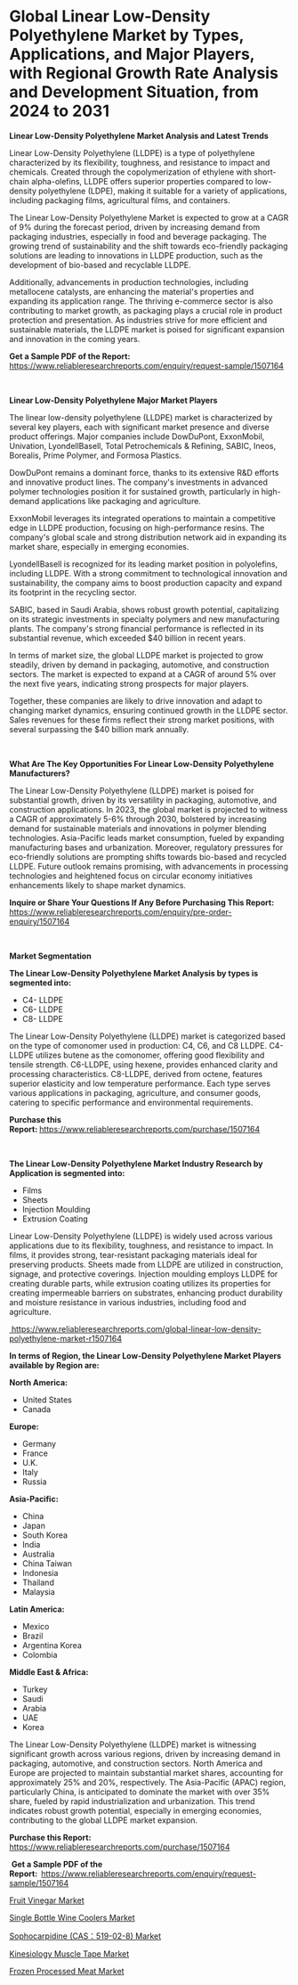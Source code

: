 <p><h1>Global Linear Low-Density Polyethylene Market by Types, Applications, and Major Players, with Regional Growth Rate Analysis and Development Situation, from 2024 to 2031</h1></p><p><strong>Linear Low-Density Polyethylene Market Analysis and Latest Trends</strong></p>
<p><p>Linear Low-Density Polyethylene (LLDPE) is a type of polyethylene characterized by its flexibility, toughness, and resistance to impact and chemicals. Created through the copolymerization of ethylene with short-chain alpha-olefins, LLDPE offers superior properties compared to low-density polyethylene (LDPE), making it suitable for a variety of applications, including packaging films, agricultural films, and containers.</p><p>The Linear Low-Density Polyethylene Market is expected to grow at a CAGR of 9% during the forecast period, driven by increasing demand from packaging industries, especially in food and beverage packaging. The growing trend of sustainability and the shift towards eco-friendly packaging solutions are leading to innovations in LLDPE production, such as the development of bio-based and recyclable LLDPE. </p><p>Additionally, advancements in production technologies, including metallocene catalysts, are enhancing the material's properties and expanding its application range. The thriving e-commerce sector is also contributing to market growth, as packaging plays a crucial role in product protection and presentation. As industries strive for more efficient and sustainable materials, the LLDPE market is poised for significant expansion and innovation in the coming years.</p></p>
<p><strong>Get a Sample PDF of the Report:&nbsp;</strong> <a href="https://www.reliableresearchreports.com/enquiry/request-sample/1507164">https://www.reliableresearchreports.com/enquiry/request-sample/1507164</a></p>
<p>&nbsp;</p>
<p><strong>Linear Low-Density Polyethylene Major Market Players</strong></p>
<p><p>The linear low-density polyethylene (LLDPE) market is characterized by several key players, each with significant market presence and diverse product offerings. Major companies include DowDuPont, ExxonMobil, Univation, LyondellBasell, Total Petrochemicals & Refining, SABIC, Ineos, Borealis, Prime Polymer, and Formosa Plastics.</p><p>DowDuPont remains a dominant force, thanks to its extensive R&D efforts and innovative product lines. The company's investments in advanced polymer technologies position it for sustained growth, particularly in high-demand applications like packaging and agriculture.</p><p>ExxonMobil leverages its integrated operations to maintain a competitive edge in LLDPE production, focusing on high-performance resins. The company's global scale and strong distribution network aid in expanding its market share, especially in emerging economies.</p><p>LyondellBasell is recognized for its leading market position in polyolefins, including LLDPE. With a strong commitment to technological innovation and sustainability, the company aims to boost production capacity and expand its footprint in the recycling sector.</p><p>SABIC, based in Saudi Arabia, shows robust growth potential, capitalizing on its strategic investments in specialty polymers and new manufacturing plants. The company's strong financial performance is reflected in its substantial revenue, which exceeded $40 billion in recent years.</p><p>In terms of market size, the global LLDPE market is projected to grow steadily, driven by demand in packaging, automotive, and construction sectors. The market is expected to expand at a CAGR of around 5% over the next five years, indicating strong prospects for major players.</p><p>Together, these companies are likely to drive innovation and adapt to changing market dynamics, ensuring continued growth in the LLDPE sector. Sales revenues for these firms reflect their strong market positions, with several surpassing the $40 billion mark annually.</p></p>
<p>&nbsp;</p>
<p><strong>What Are The Key Opportunities For Linear Low-Density Polyethylene Manufacturers?</strong></p>
<p><p>The Linear Low-Density Polyethylene (LLDPE) market is poised for substantial growth, driven by its versatility in packaging, automotive, and construction applications. In 2023, the global market is projected to witness a CAGR of approximately 5-6% through 2030, bolstered by increasing demand for sustainable materials and innovations in polymer blending technologies. Asia-Pacific leads market consumption, fueled by expanding manufacturing bases and urbanization. Moreover, regulatory pressures for eco-friendly solutions are prompting shifts towards bio-based and recycled LLDPE. Future outlook remains promising, with advancements in processing technologies and heightened focus on circular economy initiatives enhancements likely to shape market dynamics.</p></p>
<p><strong>Inquire or Share Your Questions If Any Before Purchasing This Report:</strong> <a href="https://www.reliableresearchreports.com/enquiry/pre-order-enquiry/1507164">https://www.reliableresearchreports.com/enquiry/pre-order-enquiry/1507164</a></p>
<p>&nbsp;</p>
<p><strong>Market Segmentation</strong></p>
<p><strong>The Linear Low-Density Polyethylene Market Analysis by types is segmented into:</strong></p>
<p><ul><li>C4- LLDPE</li><li>C6- LLDPE</li><li>C8- LLDPE</li></ul></p>
<p><p>The Linear Low-Density Polyethylene (LLDPE) market is categorized based on the type of comonomer used in production: C4, C6, and C8 LLDPE. C4-LLDPE utilizes butene as the comonomer, offering good flexibility and tensile strength. C6-LLDPE, using hexene, provides enhanced clarity and processing characteristics. C8-LLDPE, derived from octene, features superior elasticity and low temperature performance. Each type serves various applications in packaging, agriculture, and consumer goods, catering to specific performance and environmental requirements.</p></p>
<p><strong>Purchase this Report:&nbsp;</strong><a href="https://www.reliableresearchreports.com/purchase/1507164">https://www.reliableresearchreports.com/purchase/1507164</a></p>
<p>&nbsp;</p>
<p><strong>The Linear Low-Density Polyethylene Market Industry Research by Application is segmented into:</strong></p>
<p><ul><li>Films</li><li>Sheets</li><li>Injection Moulding</li><li>Extrusion Coating</li></ul></p>
<p><p>Linear Low-Density Polyethylene (LLDPE) is widely used across various applications due to its flexibility, toughness, and resistance to impact. In films, it provides strong, tear-resistant packaging materials ideal for preserving products. Sheets made from LLDPE are utilized in construction, signage, and protective coverings. Injection moulding employs LLDPE for creating durable parts, while extrusion coating utilizes its properties for creating impermeable barriers on substrates, enhancing product durability and moisture resistance in various industries, including food and agriculture.</p></p>
<p><a href="https://www.reliableresearchreports.com/global-linear-low-density-polyethylene-market-r1507164">&nbsp;https://www.reliableresearchreports.com/global-linear-low-density-polyethylene-market-r1507164</a></p>
<p><strong>In terms of Region, the Linear Low-Density Polyethylene Market Players available by Region are:</strong></p>
<p>
    <p> <strong> North America: </strong>
        <ul>
            <li>United States</li>
            <li>Canada</li>
        </ul>
        </p> 
    <p> <strong> Europe: </strong>
        <ul>
            <li>Germany</li>
            <li>France</li>
            <li>U.K.</li>
            <li>Italy</li>
            <li>Russia</li>
        </ul>
        </p> 
    <p> <strong> Asia-Pacific: </strong>
        <ul>
            <li>China</li>
            <li>Japan</li>
            <li>South Korea</li>
            <li>India</li>
            <li>Australia</li>
            <li>China Taiwan</li>
            <li>Indonesia</li>
            <li>Thailand</li>
            <li>Malaysia</li>
        </ul>
        </p> 
    <p> <strong> Latin America: </strong>
        <ul>
            <li>Mexico</li>
            <li>Brazil</li>
            <li>Argentina Korea</li>
            <li>Colombia</li>
        </ul>
        </p> 
    <p> <strong> Middle East & Africa: </strong>
        <ul>
            <li>Turkey</li>
            <li>Saudi</li>
            <li>Arabia</li>
            <li>UAE</li>
            <li>Korea</li>
        </ul>
    </p>
    </p>
<p><p>The Linear Low-Density Polyethylene (LLDPE) market is witnessing significant growth across various regions, driven by increasing demand in packaging, automotive, and construction sectors. North America and Europe are projected to maintain substantial market shares, accounting for approximately 25% and 20%, respectively. The Asia-Pacific (APAC) region, particularly China, is anticipated to dominate the market with over 35% share, fueled by rapid industrialization and urbanization. This trend indicates robust growth potential, especially in emerging economies, contributing to the global LLDPE market expansion.</p></p>
<p><strong>Purchase this Report: </strong><a href="https://www.reliableresearchreports.com/purchase/1507164">https://www.reliableresearchreports.com/purchase/1507164</a></p>
<p>&nbsp;<strong>Get a Sample PDF of the Report:&nbsp;&nbsp;</strong><a href="https://www.reliableresearchreports.com/enquiry/request-sample/1507164">https://www.reliableresearchreports.com/enquiry/request-sample/1507164</a></p>
<p><strong></strong></p>
<p><p><a href="https://www.linkedin.com/pulse/future-innovation-global-fruit-vinegar-market-growth-opportunities-48rge">Fruit Vinegar Market</a></p><p><a href="https://issuu.com/reportprime-2/docs/single-bottle-wine-coolers-market-s_9fc1ec4dc021c9">Single Bottle Wine Coolers Market</a></p><p><a href="https://medium.com/@waynebaker13/sophocarpidine-cas-519-02-8-market-size-by-type-high-purity-low-purity-by-product-28591832f5d8">Sophocarpidine (CAS：519-02-8) Market</a></p><p><a href="https://issuu.com/reportprime-2/docs/kinesiology-muscle-tape-market-size_25b56de1937efd">Kinesiology Muscle Tape Market</a></p><p><a href="https://www.linkedin.com/pulse/frozen-processed-meat-industry-analysis-report-its-market-xfn7e">Frozen Processed Meat Market</a></p></p>